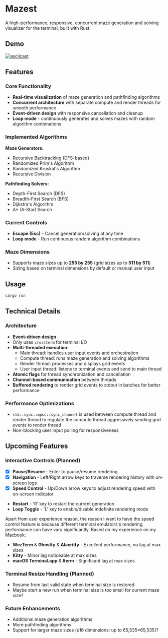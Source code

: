 # Mazest

A high-performance, responsive, concurrent maze generation and solving visualizer for the terminal, built with Rust.

## Demo

[![asciicast](https://asciinema.org/a/37n2GR48FxXtdM3w4afXky4Ku.svg)](https://asciinema.org/a/37n2GR48FxXtdM3w4afXky4Ku)

## Features

### Core Functionality

- **Real-time visualization** of maze generation and pathfinding algorithms
- **Concurrent architecture** with separate compute and render threads for smooth performance
- **Event-driven design** with responsive cancellation and cleanup
- **Loop mode** - continuously generates and solves mazes with random algorithm combinations

### Implemented Algorithms

**Maze Generators:**

- Recursive Backtracking (DFS-based)
- Randomized Prim's Algorithm
- Randomized Kruskal's Algorithm
- Recursive Division

**Pathfinding Solvers:**

- Depth-First Search (DFS)
- Breadth-First Search (BFS)
- Dijkstra's Algorithm
- A\* (A-Star) Search

### Current Controls

- **Escape (Esc)** - Cancel generation/solving at any time
- **Loop mode** - Run continuous random algorithm combinations

### Maze Dimensions

- Supports maze sizes up to **255 by 255** (grid sizes up to **511 by 511**)
- Sizing based on terminal dimensions by default or manual user input

## Usage

```bash
cargo run
```

## Technical Details

### Architecture

- **Event-driven design**
- Only uses `crossterm` for terminal I/O
- **Multi-threaded execution:**
  - Main thread: handles user input events and orchestration
  - Compute thread: runs maze generation and solving algorithms
  - Render thread: processes and displays grid events
  - User input thread: listens to terminal events and send to main thread
- **Atomic flags** for thread synchronization and cancellation
- **Channel-based communication** between threads
- **Buffered rendering** to render grid events to stdout in batches for better performance

### Performance Optimizations

- `std::sync::mpsc::sync_channel` is used between compute thread and render thread to regulate the compute thread aggressively sending grid events to render thread
- Non-blocking user input polling for responsiveness

## Upcoming Features

### Interactive Controls (Planned)

- [x] **Pause/Resume** - Enter to pause/resume rendering
- [x] **Navigation** - Left/Right arrow keys to traverse rendering history with on-screen logs
- [x] **Speed Control** - Up/Down arrow keys to adjust rendering speed with on-screen indicator
- **Restart** - 'R' key to restart the current generation
- **Loop Toggle** - 'L' key to enable/disable indefinite rendering mode

Apart from user experience reason, the reason I want to have the speed control feature is because different terminal emulators's rendering performance can have vary significantly. Based on my experience on my Macbook:

- **WezTerm** & **Ghostty** & **Alacritty** - Excellent performance, no lag at max sizes
- **Kitty** - Minor lag noticeable at max sizes
- **macOS Terminal.app** & **Iterm** - Significant lag at max sizes

### Terminal Resize Handling (Planned)

- Resume from last valid state when terminal size is restored
- Maybe start a new run when terminal size is too small for current maze size?

### Future Enhancements

- Additional maze generation algorithms
- More pathfinding algorithms
- Support for larger maze sizes (u16 dimensions: up to 65,535×65,535)?
